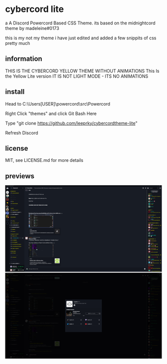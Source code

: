# cybercord lite
a A Discord Powercord Based CSS Theme.
its based on the midnightcord theme by madeleine#0173

this is my not my theme i have just edited and added a few snippits of css pretty much

## information

THIS IS THE CYBERCORD YELLOW THEME WITHOUT ANIMATIONS
This Is the Yellow Lite version
IT IS NOT LIGHT MODE - ITS NO ANIMATIONS

## install

Head to C:\Users\[USER]\powercord\src\Powercord

Right Click "themes" and click Git Bash Here

Type "git clone https://github.com/leeprky/cybercordtheme-lite"

Refresh Discord

## license

MIT, see LICENSE.md for more details

## previews

![preview](./previews/previewlight1.png)
![preview](./previews/previewlight2.png)

